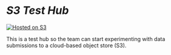 # *S3 Test Hub*

[![Hosted on S3](https://github.com/hubverse-org/hubverse-cloud/actions/workflows/hubverse-aws-upload.yaml/badge.svg)](https://github.com/hubverse-org/hubverse-cloud/actions/workflows/hubverse-aws-upload.yaml)

This is a test hub so the team can start experimenting with data submissions to a cloud-based object store (S3).
